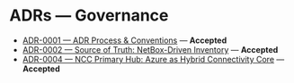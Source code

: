 # ADRs — Governance

- [ADR-0001 — ADR Process & Conventions](../ADR-0001_adr-process-and-conventions.md) — **Accepted**
- [ADR-0002 — Source of Truth: NetBox-Driven Inventory](../ADR-0002_source-of-truth_netbox-driven-inventory.md) — **Accepted**
- [ADR-0004 — NCC Primary Hub: Azure as Hybrid Connectivity Core](../ADR-0004_ncc-primary-hub_azure-spoke.md) — **Accepted**
